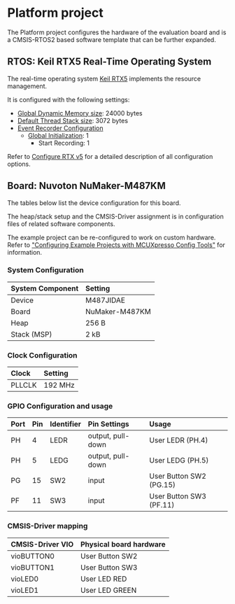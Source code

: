 Platform project
================

The Platform project configures the hardware of the evaluation board and is a CMSIS-RTOS2 based software template that can be further expanded.

RTOS: Keil RTX5 Real-Time Operating System
------------------------------------------

The real-time operating system [Keil RTX5](https://arm-software.github.io/CMSIS_5/RTOS2/html/rtx5_impl.html) implements the resource management. 

It is configured with the following settings:

- [Global Dynamic Memory size](https://arm-software.github.io/CMSIS_5/RTOS2/html/config_rtx5.html#systemConfig): 24000 bytes
- [Default Thread Stack size](https://arm-software.github.io/CMSIS_5/RTOS2/html/config_rtx5.html#threadConfig): 3072 bytes
- [Event Recorder Configuration](https://arm-software.github.io/CMSIS_5/RTOS2/html/config_rtx5.html#evtrecConfig)
  - [Global Initialization](https://arm-software.github.io/CMSIS_5/RTOS2/html/config_rtx5.html#evtrecConfigGlobIni): 1
    - Start Recording: 1

Refer to [Configure RTX v5](https://arm-software.github.io/CMSIS_5/RTOS2/html/config_rtx5.html) for a detailed description of all configuration options.

Board: Nuvoton NuMaker-M487KM
-----------------------------

The tables below list the device configuration for this board.

The heap/stack setup and the CMSIS-Driver assignment is in configuration files of related software components.

The example project can be re-configured to work on custom hardware. Refer to ["Configuring Example Projects with MCUXpresso Config Tools"](https://github.com/MDK-Packs/Documentation/tree/master/Using_MCUXpresso) for information.

### System Configuration

| System Component        | Setting
|:------------------------|:-------------------------------------------------------------
| Device                  | M487JIDAE
| Board                   | NuMaker-M487KM
| Heap                    | 256  B
| Stack (MSP)             |   2 kB

### Clock Configuration

| Clock                   | Setting
|:------------------------|:--------
| PLLCLK                  |  192 MHz

### GPIO Configuration and usage

| Port | Pin | Identifier | Pin Settings      | Usage
|:-----|:----|:-----------|:------------------|:------------------------
| PH   |  4  | LEDR       | output, pull-down | User LEDR (PH.4)
| PH   |  5  | LEDG       | output, pull-down | User LEDG (PH.5)
| PG   | 15  | SW2        | input             | User Button SW2 (PG.15)
| PF   | 11  | SW3        | input             | User Button SW3 (PF.11)

### CMSIS-Driver mapping

| CMSIS-Driver VIO  | Physical board hardware
|:------------------|:------------------------------
| vioBUTTON0        | User Button SW2
| vioBUTTON1        | User Button SW3
| vioLED0           | User LED RED
| vioLED1           | User LED GREEN
